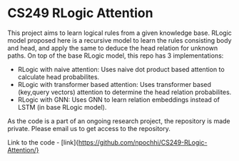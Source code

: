 # CS249 RLogic Attention

This project aims to learn logical rules from a given knowledge base. RLogic model proposed here is a recursive model to learn the rules consisting body and head, and apply the same to deduce the head relation for unknown paths.
On top of the base RLogic model, this repo has 3 implementations:

* RLogic with naive attention: Uses naive dot product based attention to calculate head probabilites.
* RLogic with transformer based attention: Uses transformer based (key,query vectors) attention to determine the head relation probabilites.
* RLogic with GNN: Uses GNN to learn relation embeddings instead of LSTM (in base RLogic model).

As the code is a part of an ongoing research project, the repository is made private. Please email us to get access to the repository. 

Link to the code - [link]{https://github.com/npochhi/CS249-RLogic-Attention/}
